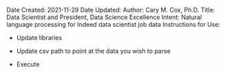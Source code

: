Date Created: 2021-11-29
Date Updated:
Author: Cary M. Cox, Ph.D.
Title: Data Scientist and President, Data Science Excellence
Intent: Natural language processing for Indeed data scientist job data
Instructions for Use:
- Update libraries

- Update csv path to point at the data you wish to parse

- Execute

